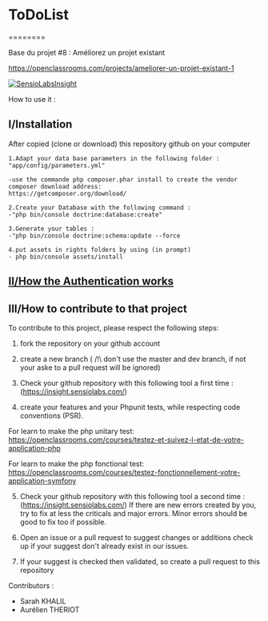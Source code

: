 <h1>ToDoList</h1>
========

Base du projet #8 : Améliorez un projet existant

https://openclassrooms.com/projects/ameliorer-un-projet-existant-1

[![SensioLabsInsight](https://insight.sensiolabs.com/projects/c1ce60cb-19c6-403e-bd82-145ed9b65a80/small.png)](https://insight.sensiolabs.com/projects/c1ce60cb-19c6-403e-bd82-145ed9b65a80)


How to use it :

<h2>I/Installation</h2>

After copied (clone or download) this repository github on your computer

    1.Adapt your data base parameters in the following folder : "app/config/parameters.yml"

    -use the commande php composer.phar install to create the vendor
    composer download address:
    https://getcomposer.org/download/

    2.Create your Database with the following command :
    -"php bin/console doctrine:database:create"

    3.Generate your tables :
    -"php bin/console doctrine:schema:update --force

    4.put assets in rights folders by using (in prompt)
    - php bin/console assets/install

<h2><a href="/Documentation/Authentication.md">II/How the Authentication works</a></h2>


<H2>III/How to contribute to that project</H2>

To contribute to this project, please respect the following steps:

1) fork the repository on your github account

2) create a new branch ( /!\ don't use the master and dev branch, if not your aske to a pull request will be ignored)

3) Check your github repository with this following tool a first time :(https://insight.sensiolabs.com/)

4) create your features and your Phpunit tests, while respecting code conventions (PSR).

For learn to make the php unitary test:
https://openclassrooms.com/courses/testez-et-suivez-l-etat-de-votre-application-php

For learn to make the php fonctional test:
https://openclassrooms.com/courses/testez-fonctionnellement-votre-application-symfony


5) Check your github repository with this following tool a second time :(https://insight.sensiolabs.com/)
If there are new errors created by you, try to fix at less the criticals and major errors. Minor errors should be good to fix too if possible.

6) Open an issue or a pull request to suggest changes or additions check up if your suggest don't already exist in our issues.

7) If your suggest is checked then validated, so create a pull request to this repository 


Contributors :
 - Sarah KHALIL
 - Aurélien THERIOT
